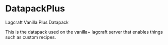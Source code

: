 # DatapackPlus
Lagcraft Vanilla Plus Datapack

This is the datapack used on the vanilla+ lagcraft server that enables things such as custom recipes.
